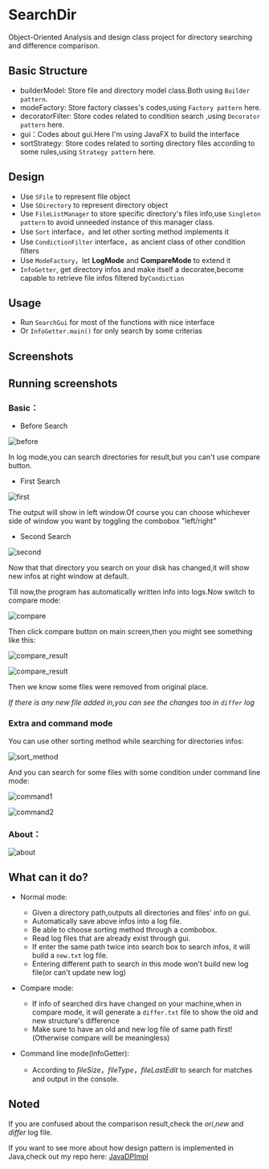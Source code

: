 # SearchDir
Object-Oriented Analysis and design class project for directory searching and difference comparison.

## Basic Structure
- builderModel: Store file and directory model class.Both using `Builder pattern`.
- modeFactory: Store factory classes's codes,using `Factory pattern` here.
- decoratorFilter: Store codes related to condition search ,using `Decorator pattern` here.
- gui：Codes about gui.Here I'm using JavaFX to build the interface
- sortStrategy: Store codes related to sorting directory files according to some rules,using `Strategy pattern` here.


## Design
- Use `SFile` to represent file object
- Use `SDirectory` to represent directory object
- Use `FileListManager` to store specific directory's files info,use `Singleton pattern` to avoid unneeded instance of this manager class.
- Use `Sort` interface，and let other sorting method implements it
- Use `CondictionFilter` interface，as ancient class of other condition filters
- Use `ModeFactory`，let **LogMode** and **CompareMode** to extend it
- `InfoGetter`, get directory infos and make itself a decoratee,become capable to retrieve file infos filtered by`Condiction`

## Usage
- Run `SearchGui` for most of the functions with nice interface
- Or `InfoGetter.main()` for only search by some criterias
## Screenshots

## Running screenshots

### Basic：

- Before Search

![before](/screenshot/beforesearch.png)

In log mode,you can search directories for result,but you can't use compare button.

- First Search

![first](/screenshot/searchfirst.png)

The output will show in left window.Of course you can choose whichever side of window you want by toggling the combobox "left/right"

- Second Search

![second](/screenshot/changedirandsearch.png)

Now that that directory you search on your disk has changed,it will show new infos at right window at default.

Till now,the program has automatically written info into logs.Now switch to compare mode:

![compare](/screenshot/comparemode.png)

Then click compare button on main screen,then you might see something like this:

![compare_result](/screenshot/compare_result1.png)

![compare_result](/screenshot/compare_result2.png)

Then we know some files were removed from original place.

*If there is any new file added in,you can see the changes too in `differ` log*

### Extra and command mode

You can use other sorting method while searching for directories infos:

![sort_method](/screenshot/useothersort.png)

And you can search for some files with some condition under command line mode:

![command1](/screenshot/searchbycriteria.png)

![command2](/screenshot/searchbycriteria2.png)

### About：
![about](/screenshot/about.png)


## What can it do?
+ Normal mode:
    - Given a directory path,outputs all directories and files' info on gui.
    - Automatically save above infos into a log file.
    - Be able to choose sorting method through a combobox.
    - Read log files that are already exist through gui.
    - If enter the same path twice into search box to search infos, it will 
    build a `new.txt` log file.
    - Entering different path to search in this mode won't build new log file(or can't update new log)

+ Compare mode:
    - If info of searched dirs have changed on your machine,when in compare mode,
    it will generate a `differ.txt` file to show the old and new structure's difference
    - Make sure to have an old and new log file of same path first!(Otherwise compare will be meaningless)

+ Command line mode(InfoGetter):
    - According to *fileSize*，*fileType*，*fileLastEdit* to search for matches and output in the console.

## Noted

If you are confused about the comparison result,check the *ori*,*new* and *differ* log file.

If you want to see more about how design pattern is implemented in Java,check out my repo here: [JavaDPImpl](https://github.com/wendyltan/JavaDPImpl)
